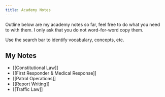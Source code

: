 ```yaml
---
title: Academy Notes
---
```


Outline below are my academy notes so far, feel free to do what you need to with them. I only ask that you do not word-for-word copy them.

Use the search bar to identify vocabulary, concepts, etc.

## My Notes

- [[Constitutional Law]]
- [[First Responder & Medical Response]]
- [[Patrol Operations]]
- [[Report Writing]]
- [[Traffic Law]]
